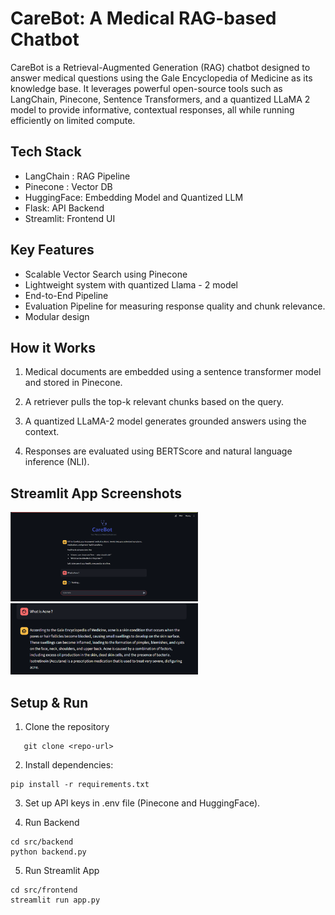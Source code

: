 # CareBot: A Medical RAG-based Chatbot
CareBot is a Retrieval-Augmented Generation (RAG) chatbot designed to answer medical questions using the Gale Encyclopedia of Medicine as its knowledge base. It leverages powerful open-source tools such as LangChain, Pinecone, Sentence Transformers, and a quantized LLaMA 2 model to provide informative, contextual responses, all while running efficiently on limited compute.


## Tech Stack 
- LangChain : RAG Pipeline 
- Pinecone : Vector DB
- HuggingFace: Embedding Model and Quantized LLM
- Flask: API Backend
- Streamlit: Frontend UI


## Key Features 
- Scalable Vector Search using Pinecone
- Lightweight system with quantized Llama - 2 model 
- End-to-End Pipeline
- Evaluation Pipeline for measuring response quality and chunk relevance.
- Modular design 


## How it Works
1. Medical documents are embedded using a sentence transformer model and stored in Pinecone.

2. A retriever pulls the top-k relevant chunks based on the query.

3. A quantized LLaMA-2 model generates grounded answers using the context.

4. Responses are evaluated using BERTScore and natural language inference (NLI).


## Streamlit App Screenshots
<p float="left">
  <img src="images/chatbot_1.png" width="300" style="margin-right: 10px;"/>
  <img src="images/chatbot_2.png" width="300"/>
</p>

## Setup & Run
1. Clone the repository
```
   git clone <repo-url>
```

2. Install dependencies:
```
pip install -r requirements.txt
```

3. Set up API keys in .env file (Pinecone and HuggingFace).

4. Run Backend
```
cd src/backend
python backend.py
```

5. Run Streamlit App
```
cd src/frontend
streamlit run app.py
```


